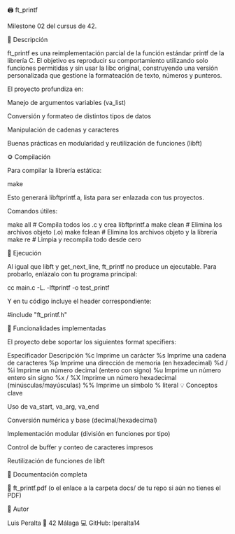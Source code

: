 🖨️ ft_printf

Milestone 02 del cursus de 42.

📖 Descripción

ft_printf es una reimplementación parcial de la función estándar printf de la librería C.
El objetivo es reproducir su comportamiento utilizando solo funciones permitidas y sin usar la libc original, construyendo una versión personalizada que gestione la formateación de texto, números y punteros.

El proyecto profundiza en:

Manejo de argumentos variables (va_list)

Conversión y formateo de distintos tipos de datos

Manipulación de cadenas y caracteres

Buenas prácticas en modularidad y reutilización de funciones (libft)

⚙️ Compilación

Para compilar la librería estática:

make


Esto generará libftprintf.a, lista para ser enlazada con tus proyectos.

Comandos útiles:

make all      # Compila todos los .c y crea libftprintf.a
make clean    # Elimina los archivos objeto (.o)
make fclean   # Elimina los archivos objeto y la librería
make re       # Limpia y recompila todo desde cero

🚀 Ejecución

Al igual que libft y get_next_line, ft_printf no produce un ejecutable.
Para probarlo, enlázalo con tu programa principal:

cc main.c -L. -lftprintf -o test_printf


Y en tu código incluye el header correspondiente:

#include "ft_printf.h"

🧩 Funcionalidades implementadas

El proyecto debe soportar los siguientes format specifiers:

Especificador	Descripción
%c	Imprime un carácter
%s	Imprime una cadena de caracteres
%p	Imprime una dirección de memoria (en hexadecimal)
%d / %i	Imprime un número decimal (entero con signo)
%u	Imprime un número entero sin signo
%x / %X	Imprime un número hexadecimal (minúsculas/mayúsculas)
%%	Imprime un símbolo % literal
💡 Conceptos clave

Uso de va_start, va_arg, va_end

Conversión numérica y base (decimal/hexadecimal)

Implementación modular (división en funciones por tipo)

Control de buffer y conteo de caracteres impresos

Reutilización de funciones de libft

📎 Documentación completa

📄 ft_printf.pdf
 (o el enlace a la carpeta docs/ de tu repo si aún no tienes el PDF)

👤 Autor

Luis Peralta
📍 42 Málaga
💻 GitHub: lperalta14
